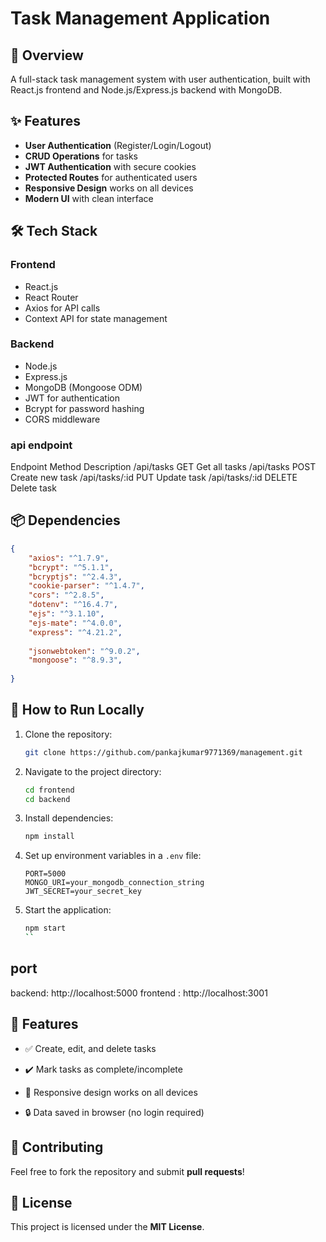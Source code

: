 # Task Management Application

## 🚀 Overview
A full-stack task management system with user authentication, built with React.js frontend and Node.js/Express.js backend with MongoDB.



## ✨ Features
- **User Authentication** (Register/Login/Logout)
- **CRUD Operations** for tasks
- **JWT Authentication** with secure cookies
- **Protected Routes** for authenticated users
- **Responsive Design** works on all devices
- **Modern UI** with clean interface

## 🛠️ Tech Stack

### Frontend
- React.js
- React Router
- Axios for API calls
- Context API for state management


### Backend
- Node.js
- Express.js
- MongoDB (Mongoose ODM)
- JWT for authentication
- Bcrypt for password hashing
- CORS middleware


### api endpoint

Endpoint	Method	Description
/api/tasks	GET	Get all tasks
/api/tasks	POST	Create new task
/api/tasks/:id	PUT	Update task
/api/tasks/:id	DELETE	Delete task

## 📦 Dependencies
```json
{
    "axios": "^1.7.9",
    "bcrypt": "^5.1.1",
    "bcryptjs": "^2.4.3",
    "cookie-parser": "^1.4.7",
    "cors": "^2.8.5",
    "dotenv": "^16.4.7",
    "ejs": "^3.1.10",
    "ejs-mate": "^4.0.0",
    "express": "^4.21.2",
    
    "jsonwebtoken": "^9.0.2",
    "mongoose": "^8.9.3",
   
}
```

## 🚀 How to Run Locally
1. Clone the repository:
   ```sh
   git clone https://github.com/pankajkumar9771369/management.git
   ```
2. Navigate to the project directory:
   ```sh
   cd frontend
   cd backend
   ```
3. Install dependencies:
   ```sh
   npm install
   ```
4. Set up environment variables in a `.env` file:
   ```env
   PORT=5000
   MONGO_URI=your_mongodb_connection_string
   JWT_SECRET=your_secret_key
   ```
5. Start the application:
   ```sh
   npm start
   ``
## port
backend:
http://localhost:5000
frontend :
http://localhost:3001
 

## 📌 Features
- ✅ Create, edit, and delete tasks
- ✔️ Mark tasks as complete/incomplete

- 📱 Responsive design works on all devices
- 🔒 Data saved in browser (no login required)

## 🤝 Contributing
Feel free to fork the repository and submit **pull requests**!

## 📜 License
This project is licensed under the **MIT License**.

